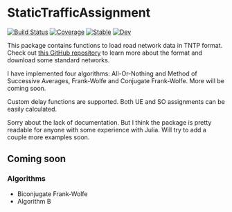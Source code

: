 # StaticTrafficAssignment

[![Build Status](https://travis-ci.org/SaiKiran92/StaticTrafficAssignment.jl.svg?branch=master)](https://travis-ci.org/SaiKiran92/StaticTrafficAssignment.jl)
[![Coverage](https://codecov.io/gh/SaiKiran92/StaticTrafficAssignment.jl/branch/master/graph/badge.svg)](https://codecov.io/gh/SaiKiran92/StaticTrafficAssignment.jl)
[![Stable](https://img.shields.io/badge/docs-stable-blue.svg)](https://SaiKiran92.github.io/StaticTrafficAssignment.jl/stable)
[![Dev](https://img.shields.io/badge/docs-dev-blue.svg)](https://SaiKiran92.github.io/StaticTrafficAssignment.jl/dev)


This package contains functions to load road network data in TNTP format. Check out [this GitHub repository](https://github.com/bstabler/TransportationNetworks) to learn more about the format and download some standard networks.

I have implemented four algorithms: All-Or-Nothing and Method of Successive Averages, Frank-Wolfe and Conjugate Frank-Wolfe. More will be coming soon.

Custom delay functions are supported. Both UE and SO assignments can be easily calculated.

Sorry about the lack of documentation. But I think the package is pretty readable for anyone with some experience with Julia. Will try to add a couple more examples soon.

## Coming soon
### Algorithms

- Biconjugate Frank-Wolfe
- Algorithm B
